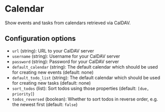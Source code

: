 # Calendar

Show events and tasks from calendars retrieved via CalDAV.

## Configuration options

* `url` (string): URL to your CalDAV server
* `username` (string): Username for your CalDAV server
* `password` (string): Password for your CalDAV server
* `default_calendar` (string): The default calendar which should be used for creating new events (default: none)
* `default_todo_list` (string): The default calendar which should be used for creating new tasks (default: none)
* `sort_todos` (list): Sort todos using those properties (default: `[due, priority]`)
* `todos_reversed` (boolean): Whether to sort todos in reverse order, e.g. the newest first (default: `false`)